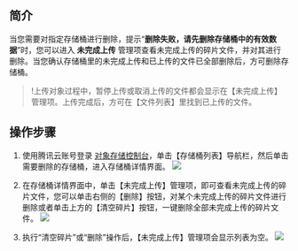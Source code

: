 ## 简介
当您需要对指定存储桶进行删除，提示“**删除失败，请先删除存储桶中的有效数据**”时，您可以进入 **未完成上传** 管理项查看未完成上传的碎片文件，并对其进行删除。当您确认存储桶里的未完成上传和已上传的文件已全部删除后，方可删除存储桶。

>!上传对象过程中，暂停上传或取消上传的文件都会显示在【未完成上传】管理项。上传完成后，方可在【文件列表】里找到已上传的文件。

## 操作步骤

1. 使用腾讯云账号登录 [对象存储控制台](https://console.cloud.tencent.com/cos5)，单击【存储桶列表】导航栏，然后单击需要删除的存储桶，进入存储桶详情界面。
![](https://main.qcloudimg.com/raw/b90ad17947a0ec530db87210f4b9027d.png)

2. 在存储桶详情界面中，单击【未完成上传】管理项，即可查看未完成上传的碎片文件，您可以单击右侧的【删除】按钮，对某个未完成上传的碎片文件进行删除或者单击上方的【清空碎片】按钮，一键删除全部未完成上传的碎片文件。
![](https://main.qcloudimg.com/raw/af458d9b1c70edce7dc256c5ea85ccfc.png)

3. 执行“清空碎片”或“删除”操作后，【未完成上传】管理项会显示列表为空。
![](https://main.qcloudimg.com/raw/def3369810e97035187854a6651cb627.png)
